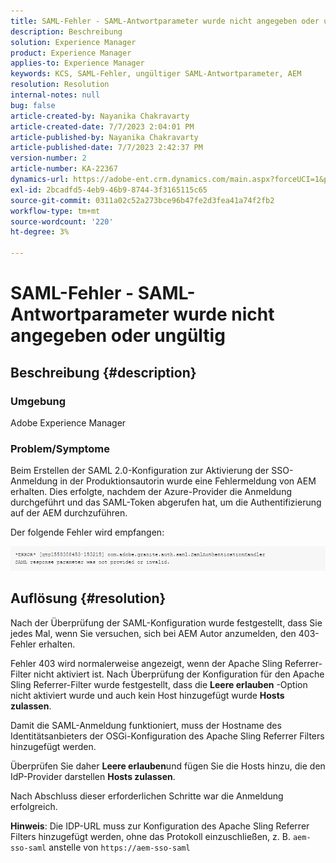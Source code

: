 ```yaml
---
title: SAML-Fehler - SAML-Antwortparameter wurde nicht angegeben oder ungültig
description: Beschreibung
solution: Experience Manager
product: Experience Manager
applies-to: Experience Manager
keywords: KCS, SAML-Fehler, ungültiger SAML-Antwortparameter, AEM
resolution: Resolution
internal-notes: null
bug: false
article-created-by: Nayanika Chakravarty
article-created-date: 7/7/2023 2:04:01 PM
article-published-by: Nayanika Chakravarty
article-published-date: 7/7/2023 2:42:37 PM
version-number: 2
article-number: KA-22367
dynamics-url: https://adobe-ent.crm.dynamics.com/main.aspx?forceUCI=1&pagetype=entityrecord&etn=knowledgearticle&id=60482c1c-cf1c-ee11-8f6e-6045bd006ce9
exl-id: 2bcadfd5-4eb9-46b9-8744-3f3165115c65
source-git-commit: 0311a02c52a273bce96b47fe2d3fea41a74f2fb2
workflow-type: tm+mt
source-wordcount: '220'
ht-degree: 3%

---
```


# SAML-Fehler - SAML-Antwortparameter wurde nicht angegeben oder ungültig

## Beschreibung {#description}


### Umgebung

Adobe Experience Manager

### Problem/Symptome

Beim Erstellen der SAML 2.0-Konfiguration zur Aktivierung der SSO-Anmeldung in der Produktionsautorin wurde eine Fehlermeldung von AEM erhalten. Dies erfolgte, nachdem der Azure-Provider die Anmeldung durchgeführt und das SAML-Token abgerufen hat, um die Authentifizierung auf der AEM durchzuführen.

Der folgende Fehler wird empfangen:

![](assets/___85044d7a-d41c-ee11-8f6e-6045bd006ce9___.png)


## Auflösung {#resolution}


Nach der Überprüfung der SAML-Konfiguration wurde festgestellt, dass Sie jedes Mal, wenn Sie versuchen, sich bei AEM Autor anzumelden, den 403-Fehler erhalten.

Fehler 403 wird normalerweise angezeigt, wenn der Apache Sling Referrer-Filter nicht aktiviert ist. Nach Überprüfung der Konfiguration für den Apache Sling Referrer-Filter wurde festgestellt, dass die <b>Leere erlauben</b> -Option nicht aktiviert wurde und auch kein Host hinzugefügt wurde <b>Hosts zulassen</b>.

Damit die SAML-Anmeldung funktioniert, muss der Hostname des Identitätsanbieters der OSGi-Konfiguration des Apache Sling Referrer Filters hinzugefügt werden.

Überprüfen Sie daher <b>Leere erlauben</b>und fügen Sie die Hosts hinzu, die den IdP-Provider darstellen <b>Hosts zulassen</b>.

Nach Abschluss dieser erforderlichen Schritte war die Anmeldung erfolgreich.

<b>Hinweis</b>: Die IDP-URL muss zur Konfiguration des Apache Sling Referrer Filters hinzugefügt werden, ohne das Protokoll einzuschließen, z. B. `aem-sso-saml` anstelle von `https://aem-sso-saml`
